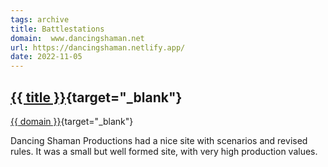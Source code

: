 ```yaml
---
tags: archive
title: Battlestations
domain:  www.dancingshaman.net
url: https://dancingshaman.netlify.app/
date: 2022-11-05
---
```

## [{{ title }}]({{url}}){target="_blank"}
[{{ domain }}]({{url}}){target="_blank"}

Dancing Shaman Productions had a nice site with scenarios and revised rules. It was a small but well formed site, with very high production values. 

